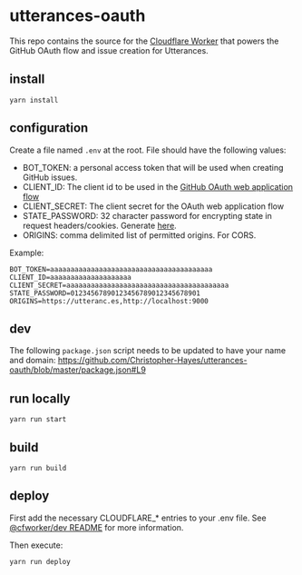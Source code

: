 # utterances-oauth

This repo contains the source for the [Cloudflare Worker](https://developers.cloudflare.com/workers/) that powers the GitHub OAuth flow and issue creation for Utterances.

## install

```
yarn install
```

## configuration

Create a file named `.env` at the root. File should have the following values:

- BOT_TOKEN: a personal access token that will be used when creating GitHub issues.
- CLIENT_ID: The client id to be used in the [GitHub OAuth web application flow](https://developer.github.com/v3/oauth/#web-application-flow)
- CLIENT_SECRET: The client secret for the OAuth web application flow
- STATE_PASSWORD: 32 character password for encrypting state in request headers/cookies. Generate [here](https://lastpass.com/generatepassword.php).
- ORIGINS: comma delimited list of permitted origins. For CORS.

Example:

```
BOT_TOKEN=aaaaaaaaaaaaaaaaaaaaaaaaaaaaaaaaaaaaaaaa
CLIENT_ID=aaaaaaaaaaaaaaaaaaaa
CLIENT_SECRET=aaaaaaaaaaaaaaaaaaaaaaaaaaaaaaaaaaaaaaaa
STATE_PASSWORD=01234567890123456789012345678901
ORIGINS=https://utteranc.es,http://localhost:9000
```

## dev

The following `package.json` script needs to be updated to have your name and domain: https://github.com/Christopher-Hayes/utterances-oauth/blob/master/package.json#L9

## run locally

```
yarn run start
```

## build

```
yarn run build
```

## deploy

First add the necessary CLOUDFLARE\_\* entries to your .env file. See [@cfworker/dev README](https://www.npmjs.com/package/@cfworker/dev) for more information.

Then execute:

```
yarn run deploy
```
